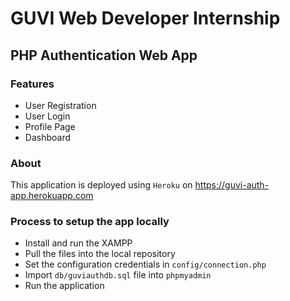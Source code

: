 # GUVI Web Developer Internship
## PHP Authentication Web App
### Features
- User Registration
- User Login
- Profile Page
- Dashboard

### About
This application is deployed using `Heroku` on https://guvi-auth-app.herokuapp.com

### Process to setup the app locally
- Install and run the XAMPP
- Pull the files into the local repository
- Set the configuration credentials in `config/connection.php`
- Import `db/guviauthdb.sql` file into `phpmyadmin`
- Run the application
